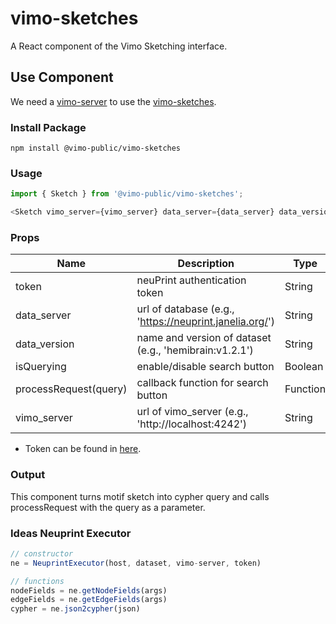 # vimo-sketches
A React component of the Vimo Sketching interface.

## Use Component
We need a [vimo-server](https://github.com/VCG/vimo-server) to use the [vimo-sketches](https://github.com/VCG/vimo-sketches).

### Install Package
`npm install @vimo-public/vimo-sketches`

### Usage
```javascript
import { Sketch } from '@vimo-public/vimo-sketches';
```

```javascript
<Sketch vimo_server={vimo_server} data_server={data_server} data_version={data_version} token={token} isQuerying={isQuerying} processRequest={processRequest}/>
```


### Props
| Name                  | Description                                             | Type     | 
|-----------------------|---------------------------------------------------------|----------|
| token                 | neuPrint authentication token                           | String   |
| data_server           | url of database (e.g., 'https://neuprint.janelia.org/') | String   |
| data_version          | name and version of dataset (e.g., 'hemibrain:v1.2.1')  | String   |
| isQuerying            | enable/disable search button                            | Boolean  |
| processRequest(query) | callback function for search button                     | Function |
| vimo_server           | url of vimo_server (e.g., 'http://localhost:4242')      | String   |

* Token can be found in [here](https://neuprint.janelia.org/account).

### Output
This component turns motif sketch into cypher query and calls processRequest with the query as a parameter.







### Ideas Neuprint Executor

```javascript
// constructor
ne = NeuprintExecutor(host, dataset, vimo-server, token)

// functions
nodeFields = ne.getNodeFields(args)
edgeFields = ne.getEdgeFields(args)
cypher = ne.json2cypher(json)
```
